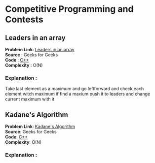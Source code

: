 # Competitive Programming and Contests

## Leaders in an array  
**Problem Link**: [Leaders in an array](https://practice.geeksforgeeks.org/problems/leaders-in-an-array/0)  
**Source**      : Geeks for Geeks  
**Code**        : [C++](LeadersInArray.cpp)  
**Complexity**  : O(N)

### Explanation :
Take last element as a maximum and go leftforward and check each element witch maximum if find a maxium push it to leaders and change current maximum with it


## Kadane's Algorithm   
**Problem Link**: [Kadane's Algorithm ](https://practice.geeksforgeeks.org/problems/kadanes-algorithm/0)    
**Source**: Geeks for Geeks  
**Code**: [C++](KadanesAlgorithm.cpp)    
**Complexity**: O(N)
### Explanation :
